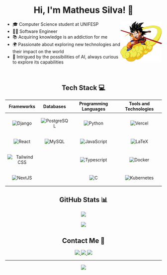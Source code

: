 # <div align="center">Hi, I'm Matheus Silva! 👋</div>

<img align="right" alt="kid-goku" height="130em" src="kid-goku.png">

- 🎓 Computer Science student at UNIFESP <br>
- 👨‍💻 Software Engineer <br>
- 📚 Acquiring knowledge is an addiction for me <br>
- 🌍 Passionate about exploring new technologies and their impact on the world <br>
- 🤖 Intrigued by the possibilities of AI, always curious to explore its capabilities

<br>

<div align="center">

## Tech Stack 💻 

| Frameworks | Databases | Programming Languages | Tools and Technologies |
|---|---|---|---|
| <p align="center"><img src="https://img.shields.io/badge/Django-%23092E20.svg?style=flat&logo=django&logoColor=white" alt="Django" height="25"></p> | <p align="center"><img src="https://img.shields.io/badge/Postgres-%23316192.svg?style=flat&logo=postgresql&logoColor=white" alt="PostgreSQL" height="25"></p> | <p align="center"><img src="https://img.shields.io/badge/Python-3670A0?style=flat&logo=python&logoColor=ffdd54" alt="Python" height="25"></p> | <p align="center"><img src="https://img.shields.io/badge/Vercel-%23000000.svg?style=flat&logo=vercel&logoColor=white" alt="Vercel" height="25"></p> |
| <p align="center"><img src="https://img.shields.io/badge/React-%2320232a.svg?style=flat&logo=react&logoColor=%2361DAFB" alt="React" height="25"></p> | <p align="center"><img src="https://img.shields.io/badge/MySQL-%2300f.svg?style=flat&logo=mysql&logoColor=white" alt="MySQL" height="25"></p> | <p align="center"><img src="https://img.shields.io/badge/JavaScript-%23323330.svg?style=flat&logo=javascript&logoColor=%23F7DF1E" alt="JavaScript" height="25"></p> | <p align="center"><img src="https://img.shields.io/badge/Three.js-%23008080.svg?style=flat&logo=three.js&logoColor=white" alt="LaTeX" height="25"></p> |
| <p align="center"><img src="https://img.shields.io/badge/TailwindCSS-%2338B2AC.svg?style=flat&logo=tailwind-css&logoColor=white" alt="Tailwind CSS" height="25"></p> | | <p align="center"><img src="https://shields.io/badge/TypeScript-3178C6?logo=TypeScript&logoColor=FFF" alt="Typescript" height="25"></p> | <p align="center"><img src="https://shields.io/badge/Docker-3178C6?logo=Docker&logoColor=FFF&" alt="Docker" height="25"></p> |
| <p align="center"><img src="https://img.shields.io/badge/Next.js-000000?logo=nextdotjs&logoColor=white" alt="NextJS" height="25"></p>|| <p align="center"><img src="https://img.shields.io/badge/C-%2300599C.svg?style=flat&logo=c&logoColor=white" alt="C" height="25"></p> | <p align="center"><img src="https://shields.io/badge/Kubernetes-296de8?logo=Kubernetes&logoColor=FFF" alt="Kubernetes" height="25"></p> |


</div>

## <div align="center">GitHub Stats 📊</div>
<p align="center">
  <img width="50%" src="https://github-readme-stats.vercel.app/api?username=matheuxito&theme=dark&hide_border=false&include_all_commits=true">
</p>
<p align="center">
  <img width="50%" src="https://github-readme-streak-stats.herokuapp.com/?user=matheuxito&theme=dark&hide_border=false?locale=pt_BR">
</p>


## <div align="center">Contact Me 📧</div>
<div align="center">
  <a href="https://linkedin.com/in/matheuxito/" target="_blank">
    <img src="https://img.shields.io/badge/LinkedIn-%230077B5.svg?logo=linkedin&logoColor=white" height="25">
  </a>
  <a href="mailto:matheus.souza28042001@gmail.com" target="_blank">
    <img src="https://img.shields.io/badge/Gmail-D14836?style=flat&logo=gmail&logoColor=white" height="25">
  </a>
  <a href="https://instagram.com/matheuxito" target="_blank">
    <img src="https://img.shields.io/badge/Instagram-%23E4405F.svg?logo=Instagram&logoColor=white" height="25">
  </a>
</div>

---

<p align="center">
  <a href="https://visitcount.itsvg.in" target="_blank">
    <img src="https://visitcount.itsvg.in/api?id=matheuxito&icon=0&color=1" height="25">
  </a>
</p>
